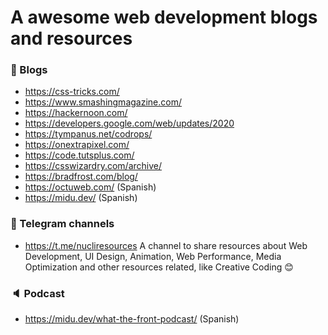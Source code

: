 # A awesome web development blogs and resources

### :blue_book: Blogs
* https://css-tricks.com/
* https://www.smashingmagazine.com/
* https://hackernoon.com/
* https://developers.google.com/web/updates/2020
* https://tympanus.net/codrops/
* https://onextrapixel.com/
* https://code.tutsplus.com/
* https://csswizardry.com/archive/
* https://bradfrost.com/blog/
* https://octuweb.com/ (Spanish)
* https://midu.dev/ (Spanish)


### :email: Telegram channels
* https://t.me/nucliresources
A channel to share resources about Web Development, UI Design, Animation, Web Performance, Media Optimization and other resources related, like Creative Coding :blush:

### :speaker: Podcast
* https://midu.dev/what-the-front-podcast/ (Spanish)